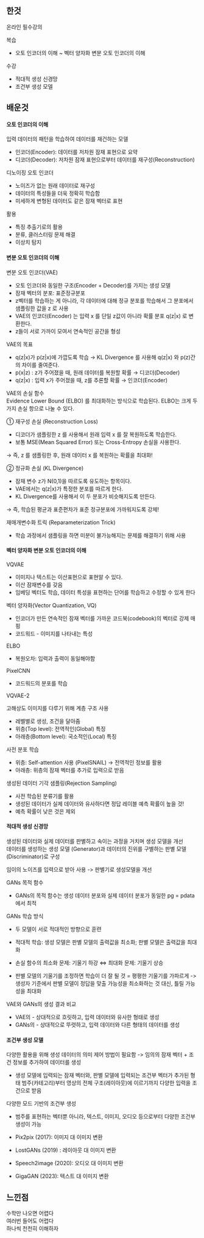 ## 한것
온라인 필수강의

복습
- 오토 인코더의 이해 ~ 벡터 양자화 변분 오토 인코더의 이해

수강
- 적대적 생성 신경망
- 조건부 생성 모델

## 배운것

#### 오토 인코더의 이해
입력 데이터의 패턴을 학습하여 데이터를 재건하는 모델  
- 인코더(Encoder): 데이터를 저차원 잠재 표현으로 요약
- 디코더(Decoder): 저차원 잠재 표현으로부터 데이터를 재구성(Reconstruction)

디노이징 오토 인코더
- 노이즈가 없는 원래 데이터로 재구성
- 데이터의 특성들을 더욱 정확히 학습함
- 미세하게 변형된 데이터도 같은 잠재 벡터로 표현

활용
- 특징 추출기로의 활용
- 분류, 클러스터링 문제 해결
- 이상치 탐지

#### 변분 오토 인코더의 이해
변분 오토 인코더(VAE)
- 오토 인코더와 동일한 구조(Encoder + Decoder)를 가지는 생성 모델
- 잠재 벡터의 분포: 표준정규분포
-  z벡터를 학습하는 게 아니라,
각 데이터에 대해 정규 분포를 학습해서 그 분포에서 샘플링한 값을 z 로 사용
- VAE의 인코더(Encoder) 는 입력  x  를 단일  z값이 아니라 확률 분포  q(z|x)  로 변환한다.
- z들이 서로 가까이 모여서 연속적인 공간을 형성


VAE의 목표
- q(z|x)가  p(z|x)에 가깝도록 학습
→ KL Divergence 를 사용해 q(z|x) 와  p(z)간의 차이를 줄여준다.
- p(x|z) :  z가 주어졌을 때, 원래 데이터를 복원할 확률 → 디코더(Decoder)
- q(z|x) : 입력 x가 주어졌을 때, z를 추론할 확률 → 인코더(Encoder)

VAE의 손실 함수  
Evidence Lower Bound (ELBO) 를 최대화하는 방식으로 학습된다.
ELBO는 크게 두 가지 손실 항으로 나눌 수 있다.

① 재구성 손실 (Reconstruction Loss)
- 디코더가 샘플링한  z  를 사용해서 원래 입력  x  를 잘 복원하도록 학습한다.
- 보통 MSE(Mean Squared Error) 또는 Cross-Entropy 손실을 사용한다.
	
→ 즉,  z  를 샘플링한 후, 원래 데이터  x  를 복원하는 확률을 최대화!

② 정규화 손실 (KL Divergence)  
- 잠재 변수 z가 N(0,1)을 따르도록 유도하는 항목이다.
- VAE에서는 q(z|x)가 특정한 분포를 따르게 한다.
- KL Divergence를 사용해서 이 두 분포가 비슷해지도록 만든다.

→ 즉, 학습된 평균과 표준편차가 표준 정규분포에 가까워지도록 강제!

재매개변수화 트릭 (Reparameterization Trick)

- 학습 과정에서 샘플링을 하면 미분이 불가능해지는 문제를 해결하기 위해 사용

#### 벡터 양자화 변분 오토 인코더의 이해

VQVAE
- 이미지나 텍스트는 이산표현으로 표현알 수 있다.
- 이산 잠재변수를 갖음
- 임베딩 벡터도 학습, 데이터 특성을 표현하는 단어를 학습하고 수정할 수 있게 한다

벡터 양자화(Vector Quantization, VQ)
- 인코더가 만든 연속적인 잠재 벡터를 가까운 코드북(codebook)의 벡터로 강제 매핑
- 코드워드 - 이미지를 나타내는 특성

ELBO
- 복원오차: 입력과 출력이 동일해야함

PixelCNN
- 코드워드의 분포를 학습

VQVAE-2

고해상도 이미지를 다루기 위해 계층 구조 사용
- 레벨별로 생성, 조건을 달아줌
- 위층(Top level): 전역적인(Global) 특징
- 아래층(Bottom level): 국소적인(Local) 특징

사전 분포 학습
- 위층: Self-attention 사용 (PixelSNAIL) → 전역적인 정보를 활용
- 아래층: 위층의 잠재 벡터를 추가로 입력으로 받음

생성된 데이터 기각 샘플링(Rejection Sampling)

- 사전 학습된 분류기를 활용
- 생성된 데이터가 실제 데이터와 유사하다면 정답 레이블 예측 확률이 높을 것!
- 예측 확률이 낮은 것은 제외

#### 적대적 생성 신경망

생성된 데이터와 실제 데이터를 판별하고 속이는 과정을 거치며 생성 모델을 개선  
데이터를 생성하는 생성 모델 (Generator)과 데이터의 진위를 구별하는 판별 모델 (Discriminator)로 구성

임이의 노이즈를 입력으로 받아 사용
-> 판별기로 생성모델을 개선

GANs 목적 함수
- GANs의 목적 함수는 생성 데이터 분포와 실제 데이터 분포가 동일한 pg = pdata에서 최적

GANs 학습 방식

- 두 모델이 서로 적대적인 방향으로 훈련
- 적대적 학습: 생성 모델은 판별 모델의 출력값을 최소화; 판별 모델은 출력값을 최대화
- 손실 함수의 최소화 문제: 기울기 하강 ⇔ 최대화 문제: 기울기 상승

- 판별 모델의 기울기를 조정하면 학습이 더 잘 될 것 = 평평한 기울기를 가파르게  -> 생성자 기준에서 판별 모델이 정답을 맞출 가능성을 최소화하는 것 대신, 틀릴 가능성을 최대화

VAE와 GANs의 생성 결과 비교
- VAE의 - 상대적으로 흐릿하고, 입력 데이터와 유사한 형태로 생성
- GANs의 - 상대적으로 뚜렷하고, 입력 데이터와 다른 형태의 데이터를 생성

#### 조건부 생성 모델

다양한 활용을 위해 생성 데이터의 의미 제어 방법이 필요함
-> 임의의 잠재 벡터 + 조건 정보를 추가하여 데이터를 생성
- 생성 모델에 입력되는 잠재 벡터와, 판별 모델에 입력되는 조건부 벡터가 추가된 형태
범주(카테고리)부터 영상의 전체 구조(레이아웃)에 이르기까지 다양한 입력을 조건으로 받음

다양한 모드 기반의 조건부 생성
- 범주를 표현하는 벡터뿐 아니라, 텍스트, 이미지, 오디오 등으로부터 다양한 조건부 생성이 가능

- Pix2pix (2017): 이미지 대 이미지 변환
- LostGANs (2019) : 레이아웃 대 이미지 변환
- Speech2image (2020): 오디오 대 이미지 변환
- GigaGAN (2023): 텍스트 대 이미지 변환

## 느낀점

수학만 나오면 어렵다  
여러번 들어도 어렵다  
하나씩 천천히 이해하자